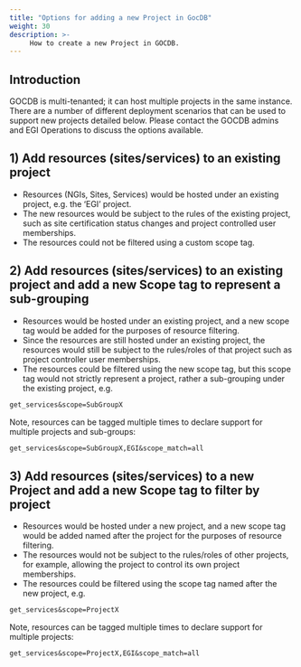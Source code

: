 ```yaml
---
title: "Options for adding a new Project in GocDB"
weight: 30
description: >-
     How to create a new Project in GOCDB.
---
```


## Introduction

GOCDB is multi-tenanted; it can host multiple projects in the same instance.
There are a number of different deployment scenarios that can be used to support
new projects detailed below. Please contact the GOCDB admins and EGI Operations to
discuss the options available.

## 1) Add resources (sites/services) to an existing project

- Resources (NGIs, Sites, Services) would be hosted under an existing project,
e.g. the ‘EGI’ project.
- The new resources would be subject to the rules of the existing project,
such as site certification status changes and project controlled user memberships.
- The resources could not be filtered using a custom scope tag.

<!-- markdownlint-disable no-inline-html -->
## 2) Add resources (sites/services) to an existing project and add a new Scope tag to represent a sub-grouping
<!-- markdownlint-enable no-inline-html -->

- Resources would be hosted under an existing project, and a new scope tag would
be added for the purposes of resource filtering.
- Since the resources are still hosted under an existing project, the resources
would still be subject to the rules/roles of that project such as project
controller user memberships.
- The resources could be filtered using the new scope tag, but this scope tag
would not strictly represent a project, rather a sub-grouping under the existing
project, e.g.

```markdown
get_services&scope=SubGroupX
```

Note, resources can be tagged multiple times to declare support for multiple
projects and sub-groups:

```markdown
get_services&scope=SubGroupX,EGI&scope_match=all
```

<!-- markdownlint-disable no-inline-html -->
## 3) Add resources (sites/services) to a new Project and add a new Scope tag to filter by project
<!-- markdownlint-enable no-inline-html -->

- Resources would be hosted under a new project, and a new scope tag would be
added named after the project for the purposes of resource filtering.
- The resources would not be subject to the rules/roles of other projects, for
example, allowing the project to control its own project memberships.
- The resources could be filtered using the scope tag named after the new project,
e.g.

```markdown
get_services&scope=ProjectX
```

Note, resources can be tagged multiple times to declare support for multiple projects:

```markdown
get_services&scope=ProjectX,EGI&scope_match=all
```
